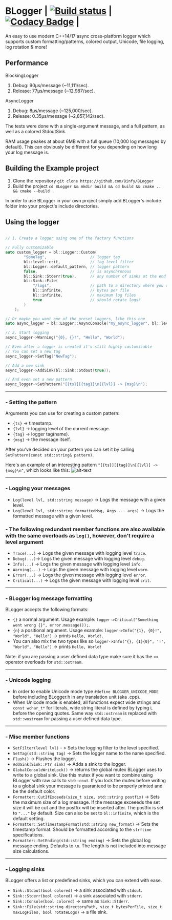 # BLogger | [![Build status](https://ci.appveyor.com/api/projects/status/nbwtd4mu4cjmnjcm?svg=true)](https://ci.appveyor.com/project/8infy/blogger) | [![Codacy Badge](https://api.codacy.com/project/badge/Grade/19f939802f724ad4a53854068325f0a3)](https://www.codacy.com/app/8infy/BLogger?utm_source=github.com&amp;utm_medium=referral&amp;utm_content=8infy/BLogger&amp;utm_campaign=Badge_Grade) |

An easy to use modern C++14/17 async cross-platform logger which supports custom formatting/patterns, colored output, Unicode, file logging, log rotation & more!

## Performance
BlockingLogger
1. Debug: 90μs/message (~11,111/sec).
2. Release: 77μs/message (~12,987/sec).  

AsyncLogger
1. Debug: 8μs/message (~125,000/sec).
2. Release: 0.35μs/message (~2,857,142/sec).

The tests were done with a single-argument message, and a full pattern, as well as a colored StdoutSink.

RAM usage peakes at about 6MB with a full queue (10,000 log messages by default). This can obviously be different for you depending on how long your log message is.
## Building the Example project
1. Clone the repository `git clone https://github.com/8infy/BLogger`
2. Build the project `cd BLogger && mkdir build && cd build && cmake .. && cmake --build .` 

In order to use BLogger in your own project simply add BLogger's include folder into your project's include directories.
## Using the logger  
```cpp

// 1. Create a logger using one of the factory functions

// Fully customizable
auto custom_logger = bl::Logger::Custom(
        "SomeTag",                   // logger tag
        bl::level::crit,             // log level filter
        bl::Logger::default_pattern, // logger pattern
        false,                       // is asynchronous
        bl::Sink::Stderr(true),      // any number of sinks at the end
        bl::Sink::File(
            "/logs",                 // path to a directory where you want the log files to be stored
            bl::infinite,            // bytes per file
            bl::infinite,            // maximum log files
            true                     // should rotate logs?
        )
    );

// Or maybe you want one of the preset loggers, like this one
auto async_logger = bl::Logger::AsyncConsole("my_async_logger", bl::level::info, true);

// 2. Start logging
async_logger->Warning("{0}, {}!", "Hello", "World");

// Even after a logger is created it's still highly customizable
// You can set a new tag
async_logger->SetTag("NewTag");

// Add a new sink
async_logger->AddSink(bl::Sink::Stdout(true));

// And even set a new pattern
async_logger->SetPattern("[{ts}][{tag}]\n[{lvl}] -> {msg}\n");
```
---
### - Setting the pattern  
Arguments you can use for creating a custom pattern:
-   `{ts}` -> timestamp.
-   `{lvl}` -> logging level of the current message.
-   `{tag}` -> logger tag(name).
-   `{msg}` -> the message itself.  

After you've decided on your pattern you can set it by calling `SetPattern(const std::string& pattern)`.

Here's an example of an interesting pattern `"[{ts}][{tag}]\n[{lvl}] -> {msg}\n"`, which looks like this:
![alt-text](https://i.ibb.co/w0yfBcL/BLogger.png)

---
### - Logging your messages
-   `Log(level lvl, std::string message)` -> Logs the message with a given level.  
-   `Log(level lvl, std::string formattedMsg, Args ... args)` -> Logs the formatted message with a given level.

### - The following redundant member functions are also available with the same overloads as `Log()`, however, don't require a level argument
-   `Trace(...)` -> Logs the given message with logging level `trace`.
-   `Debug(...)`-> Logs the given message with logging level `debug`.
-   `Info(...)` -> Logs the given message with logging level `info`.
-   `Warning(...)` -> Logs the given message with logging level `warn`.
-   `Error(...)` -> Logs the given message with logging level `error`.
-   `Critical(...)` -> Logs the given message with logging level `crit`.

---
### - BLogger log message formatting
BLogger accepts the following formats:
-   `{}` a normal argument. Usage example: `logger->Critical("Something went wrong {}", error.message());`.
-   `{n}` a positional argument. Usage example: `logger->Info("{1}, {0}!", "World", "Hello")` -> prints `Hello, World!`.
-   You can also mix the two types like so `logger->Info("{}, {1}{0}", '!', "World", "Hello")` -> prints `Hello, World!`
  
Note: if you are passing a user defined data type make sure it has the `<<` operator overloads for `std::ostream`.

--- 
### - Unicode logging  
-   In order to enable Unicode mode type `#define BLOGGER_UNICODE_MODE` before including BLogger.h in any translation unit (aka .cpp).  
-   When Unicode mode is enabled, all functions expect wide strings and `const wchar_t*` for literals, wide string literal is defined by typing `L` before the opening quotes. Same way `std::ostream` is replaced with `std::wostream` for passing a user defined data type.
---
### - Misc member functions
-   `SetFilter(level lvl)` - > Sets the logging filter to the level specified.
-   `SetTag(std::string tag)` -> Sets the logger name to the name specified.
-   `Flush()` -> Flushes the logger.
-   `AddSink(Sink::Ptr sink)` -> Adds a sink to the logger.
-   `GlobalConsoleWriteLock()` -> returns the global mutex BLogger uses to write to a global sink. Use this mutex if you want to combine using BLogger with raw calls to `std::cout`. If you lock the mutex before writing to a global sink your message is guaranteed to be properly printed and be the default color.
-   `Formatter::CutIfExceeds(size_t size, std::string postfix)` -> Sets the maximum size of a log message. If the message exceeeds the set size it will be cut and the postfix will be inserted after. The postfix is set to `"..."` by default. Size can also be set to `bl::infinite`, which is the default setting.
-   `Formatter::SetTimestampFormat(std::string new_format)` -> Sets the timestamp format. Should be formatted according to the `strftime` specifications.
-   `Formatter::SetEnding(std::string ending)` -> Sets the global log message ending. Defaults to `\n`. The length is not included into message size calculations.
---
### - Logging sinks
BLogger offers a list or predefined sinks, which you can extend with ease.
-   `Sink::Stdout(bool colored)` -> a sink associated with `stdout`.
-   `Sink::Stderr(bool colored)` -> a sink associated with `stderr`.
-   `Sink::Console(bool colored)` -> same as `Sink::Stderr`.
-   `Sink::File(std::string directoryPath, size_t bytesPerFile, size_t maxLogFiles, bool rotateLogs)` -> a file sink.
